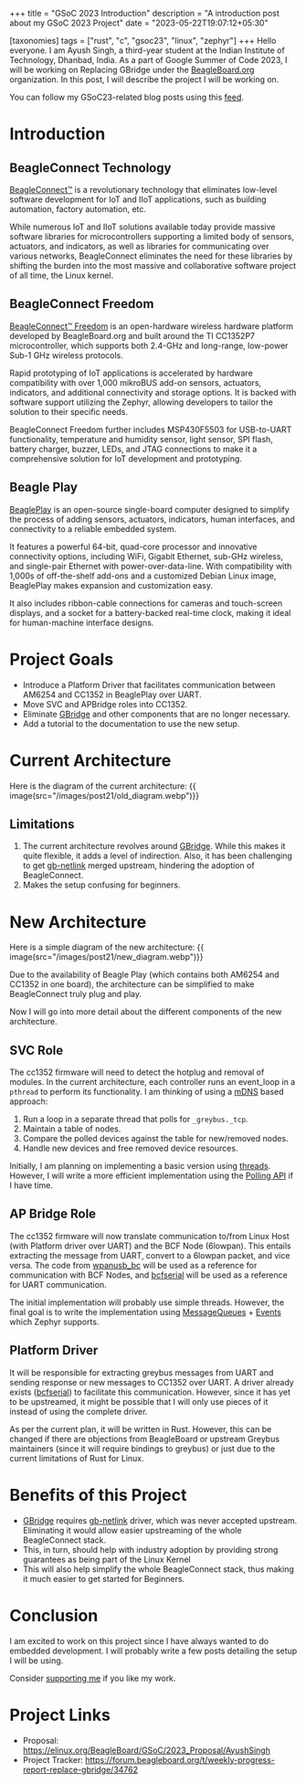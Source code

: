+++
title = "GSoC 2023 Introduction"
description = "A introduction post about my GSoC 2023 Project"
date = "2023-05-22T19:07:12+05:30"

[taxonomies]
tags = ["rust", "c", "gsoc23", "linux", "zephyr"]
+++
Hello everyone. I am Ayush Singh, a third-year student at the Indian Institute of Technology, Dhanbad, India. As a part of Google Summer of Code 2023, I will be working on Replacing GBridge under the [BeagleBoard.org](https://www.beagleboard.org/) organization. In this post, I will describe the project I will be working on.

<!-- more -->

You can follow my GSoC23-related blog posts using this [feed](https://www.programmershideaway.xyz/tags/gsoc23/atom.xml).

# Introduction
## BeagleConnect Technology
[BeagleConnect™](https://docs.beagle.cc/latest/boards/beagleconnect/index.html) is a revolutionary technology that eliminates low-level software development for IoT and IIoT applications, such as building automation, factory automation, etc. 

While numerous IoT and IIoT solutions available today provide massive software libraries for microcontrollers supporting a limited body of sensors, actuators, and indicators, as well as libraries for communicating over various networks, BeagleConnect eliminates the need for these libraries by shifting the burden into the most massive and collaborative software project of all time, the Linux kernel.

## BeagleConnect Freedom
[BeagleConnect™ Freedom](https://docs.beagleboard.org/latest/boards/beagleconnect/freedom/index.html) is an open-hardware wireless hardware platform developed by BeagleBoard.org and built around the TI CC1352P7 microcontroller, which supports both 2.4-GHz and long-range, low-power Sub-1 GHz wireless protocols. 

Rapid prototyping of IoT applications is accelerated by hardware compatibility with over 1,000 mikroBUS add-on sensors, actuators, indicators, and additional connectivity and storage options. It is backed with software support utilizing the Zephyr, allowing developers to tailor the solution to their specific needs. 

BeagleConnect Freedom further includes MSP430F5503 for USB-to-UART functionality, temperature and humidity sensor, light sensor, SPI flash, battery charger, buzzer, LEDs, and JTAG connections to make it a comprehensive solution for IoT development and prototyping. 

## Beagle Play
[BeaglePlay](https://docs.beagleboard.org/latest/boards/beagleplay/index.html) is an open-source single-board computer designed to simplify the process of adding sensors, actuators, indicators, human interfaces, and connectivity to a reliable embedded system. 

It features a powerful 64-bit, quad-core processor and innovative connectivity options, including WiFi, Gigabit Ethernet, sub-GHz wireless, and single-pair Ethernet with power-over-data-line. With compatibility with 1,000s of off-the-shelf add-ons and a customized Debian Linux image, BeaglePlay makes expansion and customization easy. 

It also includes ribbon-cable connections for cameras and touch-screen displays, and a socket for a battery-backed real-time clock, making it ideal for human-machine interface designs.

# Project Goals
- Introduce a Platform Driver that facilitates communication between AM6254 and CC1352 in BeaglePlay over UART.
- Move SVC and APBridge roles into CC1352.
- Eliminate [GBridge](https://git.beagleboard.org/beagleconnect/linux/gbridge) and other components that are no longer necessary.
- Add a tutorial to the documentation to use the new setup.

# Current Architecture
Here is the diagram of the current architecture:
{{ image(src="/images/post21/old_diagram.webp")}}

## Limitations
1. The current architecture revolves around [GBridge](https://git.beagleboard.org/beagleconnect/linux/gbridge). While this makes it quite flexible, it adds a level of indirection. Also, it has been challenging to get [gb-netlink](https://git.beagleboard.org/beagleconnect/linux/gbridge) merged upstream, hindering the adoption of BeagleConnect.
2. Makes the setup confusing for beginners.


# New Architecture
Here is a simple diagram of the new architecture:
{{ image(src="/images/post21/new_diagram.webp")}}

Due to the availability of Beagle Play (which contains both AM6254 and CC1352 in one board), the architecture can be simplified to make BeagleConnect truly plug and play.

Now I will go into more detail about the different components of the new architecture.

## SVC Role
The cc1352 firmware will need to detect the hotplug and removal of modules. In the current architecture, each controller runs an event_loop in a `pthread` to perform its functionality. I am thinking of using a [mDNS](https://docs.zephyrproject.org/3.2.0/connectivity/networking/api/dns_resolve.html) based approach:

1. Run a loop in a separate thread that polls for `_greybus._tcp`.
2. Maintain a table of nodes.
3. Compare the polled devices against the table for new/removed nodes.
4. Handle new devices and free removed device resources.

Initially, I am planning on implementing a basic version using [threads](https://docs.zephyrproject.org/3.2.0/kernel/services/threads/index.html). However, I will write a more efficient implementation using the [Polling API](https://docs.zephyrproject.org/3.2.0/kernel/services/polling.html) if I have time.

## AP Bridge Role
The cc1352 firmware will now translate communication to/from Linux Host (with Platform driver over UART) and the BCF Node (6lowpan). This entails extracting the message from UART, convert to a 6lowpan packet, and vice versa. The code from [wpanusb_bc](https://git.beagleboard.org/beagleconnect/zephyr/wpanusb_bc) will be used as a reference for communication with BCF Nodes, and [bcfserial](https://git.beagleboard.org/beagleconnect/linux/bcfserial) will be used as a reference for UART communication.

The initial implementation will probably use simple threads. However, the final goal is to write the implementation using [MessageQueues](https://docs.zephyrproject.org/latest/kernel/services/data_passing/message_queues.html#message-queues) + [Events](https://docs.zephyrproject.org/latest/kernel/services/synchronization/events.html) which Zephyr supports.

## Platform Driver
It will be responsible for extracting greybus messages from UART and sending response or new messages to CC1352 over UART. A driver already exists ([bcfserial](https://git.beagleboard.org/beagleconnect/linux/bcfserial)) to facilitate this communication. However, since it has yet to be upstreamed, it might be possible that I will only use pieces of it instead of using the complete driver.

As per the current plan, it will be written in Rust. However, this can be changed if there are objections from BeagleBoard or upstream Greybus maintainers (since it will require bindings to greybus) or just due to the current limitations of Rust for Linux.

# Benefits of this Project
- [GBridge](https://git.beagleboard.org/beagleconnect/linux/gbridge) requires [gb-netlink](https://git.beagleboard.org/beagleconnect/linux/greybus) driver, which was never accepted upstream. Eliminating it would allow easier upstreaming of the whole BeagleConnect stack.
- This, in turn, should help with industry adoption by providing strong guarantees as being part of the Linux Kernel
- This will also help simplify the whole BeagleConnect stack, thus making it much easier to get started for Beginners.

# Conclusion
I am excited to work on this project since I have always wanted to do embedded development. I will probably write a few posts detailing the setup I will be using.

Consider [supporting me](@/pages/supportme.md) if you like my work.

# Project Links
- Proposal: https://elinux.org/BeagleBoard/GSoC/2023_Proposal/AyushSingh
- Project Tracker: https://forum.beagleboard.org/t/weekly-progress-report-replace-gbridge/34762
